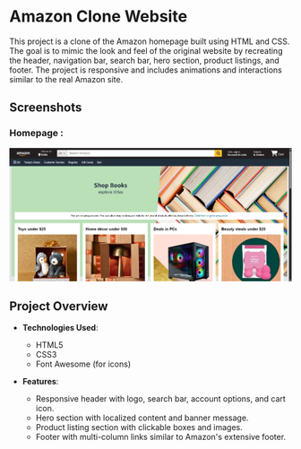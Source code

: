 # Amazon Clone Website

This project is a clone of the Amazon homepage built using HTML and CSS. The goal is to mimic the look and feel of the original website by recreating the header, navigation bar, search bar, hero section, product listings, and footer. The project is responsive and includes animations and interactions similar to the real Amazon site.

## Screenshots

### Homepage :
![Homepage Screenshot](images/image.png)

## Project Overview

- **Technologies Used**: 
  - HTML5
  - CSS3
  - Font Awesome (for icons)

- **Features**:
  - Responsive header with logo, search bar, account options, and cart icon.
  - Hero section with localized content and banner message.
  - Product listing section with clickable boxes and images.
  - Footer with multi-column links similar to Amazon's extensive footer.
